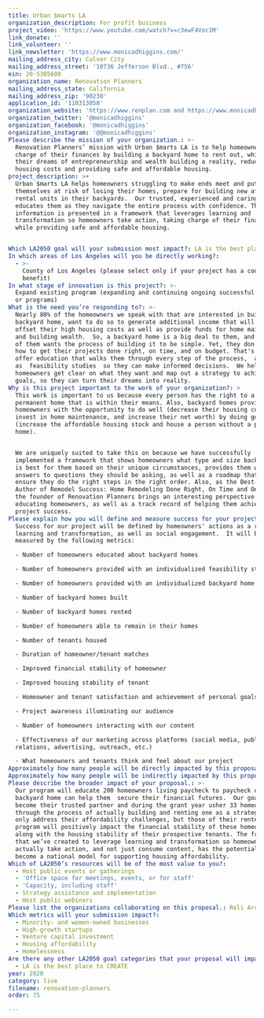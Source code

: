 ```yaml
---
title: Urban $marts LA
organization_description: For profit business
project_video: 'https://www.youtube.com/watch?v=c3ewF4Voc1M'
link_donate: ''
link_volunteer: ''
link_newsletter: 'https://www.monicadhiggins.com/'
mailing_address_city: Culver City
mailing_address_street: '10736 Jefferson Blvd., #756'
ein: 20-5305608
organization_name: Renovation Planners
mailing_address_state: California
mailing_address_zip: '90230'
application_id: '110313058'
organization_website: 'https://www.renplan.com and https://www.monicadhiggins.com'
organization_twitter: '@monicadhiggins'
organization_facebook: '@monicadhiggins'
organization_instagram: '@@monicadhiggins'
Please describe the mission of your organization.: >-
  Renovation Planners’ mission with Urban $marts LA is to help homeowners take
  charge of their finances by building a backyard home to rent out, while making
  their dreams of entrepreneurship and wealth building a reality, reducing their
  housing costs and providing safe and affordable housing.  
project_description: >+
  Urban $marts LA helps homeowners struggling to make ends meet and putting
  themselves at risk of losing their homes, prepare for building new affordable
  rental units in their backyards.  Our trusted, experienced and caring team
  educates them as they navigate the entire process with confidence. The
  information is presented in a framework that leverages learning and
  transformation so homeowners take action, taking charge of their finances
  while providing safe and affordable housing. 


Which LA2050 goal will your submission most impact?: LA is the best place to LIVE
In which areas of Los Angeles will you be directly working?:
  - >-
    County of Los Angeles (please select only if your project has a countywide
    benefit)
In what stage of innovation is this project?: >-
  Expand existing program (expanding and continuing ongoing successful projects
  or programs)
What is the need you’re responding to?: >-
  Nearly 80% of the homeowners we speak with that are interested in building a
  backyard home, want to do so to generate additional income that will help
  offset their high housing costs as well as provide funds for home maintenance
  and building wealth.  So, a backyard home is a big deal to them, and every one
  of them wants the process of building it to be simple. Yet, they don't know
  how to get their projects done right, on time, and on budget. That's why we
  offer education that walks them through every step of the process,  as well
  as  feasibility studies  so they can make informed decisions.  We help
  homeowners get clear on what they want and map out a strategy to achieve their
  goals, so they can turn their dreams into reality.  
Why is this project important to the work of your organization?: >
  This work is important to us because every person has the right to a decent
  permanent home that is within their means. Also, backyard homes provide
  homeowners with the opportunity to do well (decrease their housing cost,
  invest in home maintenance, and increase their net worth) by doing good
  (increase the affordable housing stock and house a person without a permanent
  home).  


  We are uniquely suited to take this on because we have successfully
  implemented a framework that shows homeowners what type and size backyard home
  is best for them based on their unique circumstances, provides them with
  answers to questions they should be asking, as well as a roadmap that helps
  ensure they do the right steps in the right order. Also, as the Best-Selling
  Author of Remodel Success: Home Remodeling Done Right, On Time and On Budget,
  the founder of Renovation Planners brings an interesting perspective to
  educating homeowners, as well as a track record of helping them achieve
  project success. 
Please explain how you will define and measure success for your project.: >
  Success for our project will be defined by homeowners' actions as a result of
  learning and transformation, as well as social engagement.  It will be
  measured by the following metrics:

  - Number of homeowners educated about backyard homes 

  - Number of homeowners provided with an individualized feasibility study

  - Number of homeowners provided with an individualized backyard home strategy 

  - Number of backyard homes built 

  - Number of backyard homes rented 

  - Number of homeowners able to remain in their homes  

  - Number of tenants housed 

  - Duration of homeowner/tenant matches 

  - Improved financial stability of homeowner 

  - Improved housing stability of tenant

  - Homeowner and tenant satisfaction and achievement of personal goals

  - Project awareness illuminating our audience

  - Number of homeowners interacting with our content

  - Effectiveness of our marketing across platforms (social media, public
  relations, advertising, outreach, etc.)

  - What homeowners and tenants think and feel about our project
Approximately how many people will be directly impacted by this proposal?: '200'
Approximately how many people will be indirectly impacted by this proposal?: '33'
Please describe the broader impact of your proposal.: >-
  Our program will educate 200 homeowners living paycheck to paycheck on how a
  backyard home can help them  secure their financial futures.  Our goal is to
  become their trusted partner and during the grant year usher 33 homeowners
  through the process of actually building and renting one as a strategy to not
  only address their affordability challenges, but those of their renters. This
  program will positively impact the financial stability of these homeowners,
  along with the housing stability of their prospective tenants. The framework
  that we’ve created to leverage learning and transformation so homeowners
  actually take action, and not just consume content, has the potential to
  become a national model for supporting housing affordability. 
Which of LA2050’s resources will be of the most value to you?:
  - Host public events or gatherings
  - 'Office space for meetings, events, or for staff'
  - 'Capacity, including staff'
  - Strategy assistance and implementation
  - Host public webinars
Please list the organizations collaborating on this proposal.: Reli Architecture
Which metrics will your submission impact?:
  - Minority- and women-owned businesses
  - High-growth startups
  - Venture capital investment
  - Housing affordability
  - Homelessness
Are there any other LA2050 goal categories that your proposal will impact?:
  - LA is the best place to CREATE
year: 2020
category: live
filename: renovation-planners
order: 75

---
```

